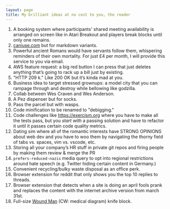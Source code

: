 ```yaml
---
layout: page
title: My brilliant ideas at no cost to you, the reader
---
```


1. A booking system where participants' shared meeting availability is arranged on screen like in Atari Breakout and players break blocks until only one remains.
2. [caniuse.com](https://caniuse.com) but for markdown variants.
3. Powerful ancient Romans would have servants follow them, whispering reminders of their own mortality. For just £4 per month, I will provide this service to you via email.
4. AWS feature request: a big red button I can press that just deletes anything that’s going to rack up a bill just by existing.
5. "HTTP 209 k." Like 200 OK but it’s kinda mad at you.
6. Business idea to target stressed grownups: a model city that you can rampage through and destroy while bellowing like godzilla.
7. Collab between Wes Craven and Wes Anderson.
8. A Pez dispenser but for socks.
9. Pass the parcel but with wasps.
10. Code minification to be renamed to "debigging."
11. Code challenges like https://exercism.org where you have to make all the tests pass, but you *start with* a passing solution and have to refactor it until it passes certain code quality metrics.
12. Dating sim where all of the romantic interests have STRONG OPINIONS about web dev and you have to woo them by navigating the thorny field of tabs vs. spaces, vim vs. vscode, etc.
13. Storing all your company’s HR stuff in private git repos and firing people by making them review & merge the PR
14. `prefers-reduced-nazis` media query to opt into regional restrictions around hate speech (e.g. Twitter hiding certain content in Germany.)
15. Convenient recycling/bulky waste disposal as an office perk.
16. Browser extension for reddit that only shows you the top 10 replies to threads.
17. Browser extension that detects when a site is doing an april fools prank and replaces the content with the internet archive version from march 31st.
18. Full-size [Wound Man](https://en.wikipedia.org/wiki/Wound_Man) (CW: medical diagram) knife block.

